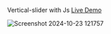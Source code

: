 Vertical-slider with Js [Live Demo](https://davit2605.github.io/Vertical-slider/)

![Screenshot 2024-10-23 121757](https://github.com/user-attachments/assets/b7341c7f-239d-464c-bded-c1f597944048)

